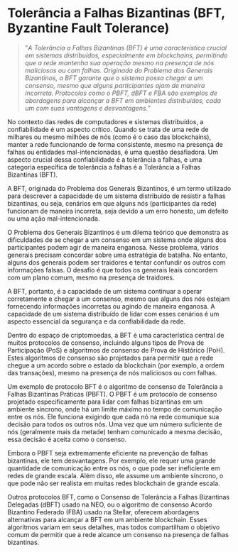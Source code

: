 # Tolerância a Falhas Bizantinas (BFT, Byzantine Fault Tolerance)

>"*A Tolerância a Falhas Bizantinas (BFT) é uma característica crucial em sistemas distribuídos, especialmente em blockchains, permitindo que a rede mantenha sua operação mesmo na presença de nós maliciosos ou com falhas. Originada do Problema dos Generais Bizantinos, a BFT garante que o sistema possa chegar a um consenso, mesmo que alguns participantes ajam de maneira incorreta. Protocolos como o PBFT, dBFT e FBA são exemplos de abordagens para alcançar a BFT em ambientes distribuídos, cada um com suas vantagens e desvantagens.*"

No contexto das redes de computadores e sistemas distribuídos, a confiabilidade é um aspecto crítico. Quando se trata de uma rede de milhares ou mesmo milhões de nós (como é o caso das blockchains), manter a rede funcionando de forma consistente, mesmo na presença de falhas ou entidades mal-intencionadas, é uma questão desafiadora. Um aspecto crucial dessa confiabilidade é a tolerância a falhas, e uma categoria específica de tolerância a falhas é a Tolerância a Falhas Bizantinas (BFT).

A BFT, originada do Problema dos Generais Bizantinos, é um termo utilizado para descrever a capacidade de um sistema distribuído de resistir a falhas bizantinas, ou seja, cenários em que alguns nós (participantes da rede) funcionam de maneira incorreta, seja devido a um erro honesto, um defeito ou uma ação mal-intencionada.

O Problema dos Generais Bizantinos é um dilema teórico que demonstra as dificuldades de se chegar a um consenso em um sistema onde alguns dos participantes podem agir de maneira enganosa. Nesse problema, vários generais precisam concordar sobre uma estratégia de batalha. No entanto, alguns dos generais podem ser traidores e tentar confundir os outros com informações falsas. O desafio é que todos os generais leais concordem com um plano comum, mesmo na presença de traidores.

A BFT, portanto, é a capacidade de um sistema continuar a operar corretamente e chegar a um consenso, mesmo que alguns dos nós estejam fornecendo informações incorretas ou agindo de maneira enganosa. A capacidade de um sistema distribuído de lidar com esses cenários é um aspecto essencial da segurança e da confiabilidade da rede.

Dentro do espaço de criptomoedas, a BFT é uma característica central de muitos protocolos de consenso, incluindo alguns tipos de Prova de Participação (PoS) e algoritmos de consenso de Prova de Histórico (PoH). Estes algoritmos de consenso são projetados para permitir que a rede chegue a um acordo sobre o estado da blockchain (por exemplo, a ordem das transações), mesmo na presença de nós maliciosos ou com falhas.

Um exemplo de protocolo BFT é o algoritmo de consenso de Tolerância a Falhas Bizantinas Práticas (PBFT). O PBFT é um protocolo de consenso projetado especificamente para lidar com falhas bizantinas em um ambiente síncrono, onde há um limite máximo no tempo de comunicação entre os nós. Ele funciona exigindo que cada nó na rede comunique sua decisão para todos os outros nós. Uma vez que um número suficiente de nós (geralmente mais da metade) tenham comunicado a mesma decisão, essa decisão é aceita como o consenso.

Embora o PBFT seja extremamente eficiente na prevenção de falhas bizantinas, ele tem desvantagens. Por exemplo, ele requer uma grande quantidade de comunicação entre os nós, o que pode ser ineficiente em redes de grande escala. Além disso, ele assume um ambiente síncrono, o que pode não ser realista em muitas redes blockchain de grande escala.

Outros protocolos BFT, como o Consenso de Tolerância a Falhas Bizantinas Delegadas (dBFT) usado na NEO, ou o algoritmo de consenso Acordo Bizantino Federado (FBA) usado na Stellar, oferecem abordagens alternativas para alcançar a BFT em um ambiente blockchain. Esses algoritmos variam em seus detalhes, mas todos compartilham o objetivo comum de permitir que a rede alcance um consenso na presença de falhas bizantinas.